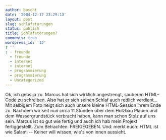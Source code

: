 ```yaml
---
author: bascht
date: '2004-12-17 23:29:13'
layout: post
slug: schlafstorungen
status: publish
title: Schlafstörungen?
comments: true
wordpress_id: '12'
? ''
: - freunde
  - freunde
  - internet
  - internet
  - programmierung
  - programmierung
  - Uncategorized
---
```


Ok, ich gebs ja zu. Marcus hat sich wirklich angestrengt, sauberen
HTML-Code zu schreiben. Also hat er sich seinen Schlaf auch redlich
verdient... Mit selbigem Foto neigt sich auch unsere kleine
HTML-Session ihrem Ende zu. Nachdem wir seit nun circa 11 Stunden
über dem Holzbau Plauen und dem Wassergrundstück verbracht haben,
kann man schon Stolz auf uns sein. Marcus ist so gut wie fertig und
auch ich hab mein Projekt fertiggestellt. Zum Betrachten:
FREIGEGEBEN. Und: merkt euch: HTML ist wie Salami -- Keiner will
wissen, wie's von innen aussieht.



